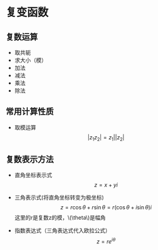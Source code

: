 # 复变函数

## 复数运算

+ 取共轭
+ 求大小（模）
+ 加法
+ 减法
+ 乘法
+ 除法

## 常用计算性质
+ 取模运算
$$ \vert z_1z_2 \vert=z_1\vert \vert z_2\vert $$


## 复数表示方法

+ 直角坐标表示式
$$ z=x+yi$$

+ 三角表示式(将直角坐标转变为极坐标)
$$ z=r\cos\theta+r\sin\theta=r(\cos\theta+i\sin\theta) i $$
这里的r是复数z的模，\\(\theta\\)是幅角

+ 指数表达式（三角表达式代入欧拉公式）
$$ z=re^{i\theta} $$




